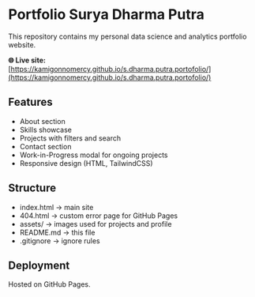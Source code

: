 # Portfolio Surya Dharma Putra

This repository contains my personal data science and analytics portfolio website.

**🌐 Live site:**  
[https://kamigonnomercy.github.io/s.dharma.putra.portofolio/](https://kamigonnomercy.github.io/s.dharma.putra.portofolio/)

## Features
- About section  
- Skills showcase  
- Projects with filters and search  
- Contact section  
- Work-in-Progress modal for ongoing projects  
- Responsive design (HTML, TailwindCSS)  

## Structure
- index.html → main site
- 404.html → custom error page for GitHub Pages
- assets/ → images used for projects and profile
- README.md → this file
- .gitignore → ignore rules

## Deployment
Hosted on GitHub Pages.
